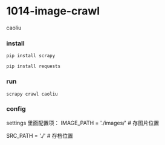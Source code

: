 # 1014-image-crawl
caoliu
### install 
```
pip install scrapy
```
```
pip install requests
```
### run
```
scrapy crawl caoliu
```
### config
settings 里面配置项：
IMAGE_PATH = './images/'  # 存图片位置

SRC_PATH = './'  # 存档位置

